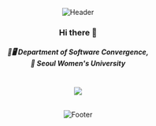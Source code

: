 <div align=center>
  
  ![Header](https://capsule-render.vercel.app/api?type=waving&color=0:E55D87,100:5FC3E4&height=200&section=header&text=Jieun%20Choi's%20github&fontSize=50&fontColor=FFFFFF&animation=fadeIn)
  <br/>

  <h3> Hi there 👋 </h3> 
  <h5> 📱🖥️ Department of Software Convergence, <br/> 🏫 Seoul Women's University </h5>
  <br/>
  
  <!-- <h3> ✨ Dev log ✨ </h3> -->
  
  <img src="https://github-readme-stats.vercel.app/api?username=cje172&bg_color=30,e96443,904e95&title_color=fff&text_color=fff" />
  <br/>
  <br/>

  ![Footer](https://capsule-render.vercel.app/api?type=waving&color=0:E55D87,100:5FC3E4&height=200&section=footer)
</div>

<!--
![Top Langs](https://github-readme-stats.vercel.app/api/top-langs/?username=cje172&bg_color=30,e96443,904e95&title_color=fff&text_color=fff)
<br/>
-->

<!--
**cje172/cje172** is a ✨ _special_ ✨ repository because its `README.md` (this file) appears on your GitHub profile.

Here are some ideas to get you started:

- 🔭 I’m currently working on ...
- 🌱 I’m currently learning ...
- 👯 I’m looking to collaborate on ...
- 🤔 I’m looking for help with ...
- 💬 Ask me about ...
- 📫 How to reach me: ...
- 😄 Pronouns: ...
- ⚡ Fun fact: ...
-->
